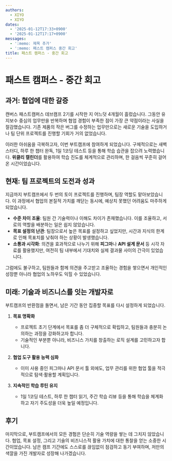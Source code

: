 ```yaml
---
authors:
  - XIYO
  - XIYO
dates:
  - '2025-01-12T17:33+0900'
  - '2025-01-12T17:17+0900'
messages:
  - ':memo: 제목 추가'
  - ':memo: 패스트 캠퍼스 중간 회고'
title: 패스트 캠퍼스 - 중간 회고
---
```

# 패스트 캠퍼스 - 중간 회고

## 과거: 협업에 대한 갈증

캔버스 패스트캠퍼스 데브캠프 2기를 시작한 지 어느덧 4개월이 흘렀습니다. 그동안 유지보수 중심의 업무만을 반복하며 협업 경험이 부족한 점이 가장 큰 약점이라는 사실을 절감했습니다. 기존 제품의 작은 버그를 수정하는 업무만으로는 새로운 기술을 도입하거나 팀 단위 프로젝트를 진행할 기회가 거의 없었습니다. 

이러한 아쉬움을 극복하고자, 이번 부트캠프에 참여하게 되었습니다. 구체적으로는 새벽 스터디, 하루 한 챕터 완독, 1일 1코딩 테스트 등을 통해 학습 습관을 잡으려 노력했습니다. **위클리 캘린더**를 활용하여 학습 진도를 체계적으로 관리하며, 한 걸음씩 꾸준히 걸어온 시간이었습니다.
## 현재: 팀 프로젝트의 도전과 성과

지금까지 부트캠프에서 두 번의 토이 프로젝트를 진행하며, 팀장 역할도 맡아보았습니다. 이 과정에서 협업의 본질적 가치를 깨닫는 동시에, 예상치 못했던 어려움도 마주하게 되었습니다.  
- **수준 차이 조율**: 팀원 간 기술력이나 이해도 차이가 존재했습니다. 이를 조율하고, 서로의 역할을 배분하는 일은 쉽지 않았습니다.  
- **목표 설정의 난관**: 팀장으로서 높은 목표를 설정하고 싶었지만, 시간과 지식의 한계로 인해 목표치를 낮춰야 하는 상황이 발생했습니다.  
- **소통과 시각화**: 의견을 효과적으로 나누기 위해 **피그마**나 **API 설계 문서** 등 시각 자료를 활용했지만, 여전히 팀 내부에서 기대치와 실제 결과물 사이의 간극이 있었습니다.

그럼에도 불구하고, 팀원들과 함께 의견을 주고받고 조율하는 경험을 쌓으면서 개인적인 성장뿐 아니라 협업의 노하우도 익힐 수 있었습니다.
## 미래: 기술과 비즈니스를 잇는 개발자로

부트캠프의 반환점을 돌면서, 남은 기간 동안 집중할 목표를 다시 설정하게 되었습니다.

1. **목표 명확화**  
   - 프로젝트 초기 단계에서 목표를 좀 더 구체적으로 확립하고, 팀원들과 충분히 논의하는 과정을 강화하고자 합니다.  
   - 기술적인 부분뿐 아니라, 비즈니스 가치를 창출하는 로직 설계를 고민하고자 합니다.

2. **협업 도구 활용 능력 심화**  
   - 이미 사용 중인 피그마나 API 문서 툴 외에도, 업무 관리를 위한 협업 툴을 적극적으로 탐색·활용할 계획입니다.

3. **지속적인 학습 루틴 유지**  
   - 1일 1코딩 테스트, 하루 한 챕터 읽기, 주간 학습 리뷰 등을 통해 학습을 체계화하고 자기 주도성을 더욱 높일 예정입니다.

## 후기

마지막으로, 부트캠프에서의 모든 경험은 단순히 기술 역량을 쌓는 데 그치지 않았습니다. 협업, 목표 설정, 그리고 기술의 비즈니스적 활용 가치에 대한 통찰을 얻는 소중한 시간이었습니다. 남은 캠프 기간에도 스스로를 끊임없이 점검하고 동기 부여하며, 저만의 색깔을 가진 개발자로 성장해 나가겠습니다.
